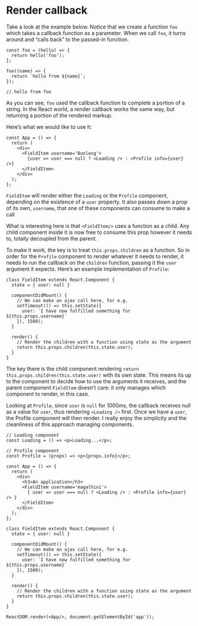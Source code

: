 # Render callback

Take a look at the example below. Notice that we create a function `foo` which takes a callback function as a parameter. When we call `foo`, it turns around and “calls back” to the passed-in function.

```
const foo = (hello) => {
  return hello('foo');
};

foo((name) => {
  return `hello from ${name}`;
});

// hello from foo
```

As you can see, `foo` used the callback function to complete a portion of a string. In the React world, a render callback works the same way, but returning a portion of the rendered markup.

Here’s what we would like to use it:

```
const App = () => {
  return (
    <div>
      <FieldItem username='Bunlong'>
        {user => user === null ? <Loading /> : <Profile info={user} />}
      </FieldItem>
    </div>
  );
};
```

`FieldItem` will render either the `Loading` or the `Profile` component, depending on the existence of a `user` property. It also passes down a prop of its own, `username`, that one of these components can consume to make a call

What is interesting here is that `<FieldItem/>` uses a function as a child. Any child component inside it is now free to consume this prop however it needs to, totally decoupled from the parent.

To make it work, the key is to treat `this.props.children` as a function. So in order for the `Profile` component to render whatever it needs to render, it needs to run the callback on the `children` function, passing it the `user` argument it expects. Here’s an example implementation of `Profile`:

```
class FieldItem extends React.Component {
  state = { user: null }

  componentDidMount() {
    // We can make an ajax call here, for e.g.
    setTimeout(() => this.setState({
      user: `I have now fulfilled something for ${this.props.username}`
    }), 1500);
  }

  render() {
    // Render the children with a function using state as the argument
    return this.props.children(this.state.user);
  }
}
```

The key there is the child component rendering `return this.props.children(this.state.user)` with its own state. This means its up to the component to decide how to use the arguments it receives, and the parent component `FieldItem` doesn’t care: it only manages which component to render, in this case.

Looking at `Profile`, since `user` is `null` for 1000ms, the callback receives null as a value for `user`, thus rendering `<Loading />` first. Once we have a `user`, the Profile component will then render. I really enjoy the simplicity and the cleanliness of this approach managing components.

```
// Loading component
const Loading = () => <p>Loading...</p>;

// Profile component
const Profile = (props) => <p>{props.info}</p>;

const App = () => {
  return (
    <div>
      <h3>An application</h3>
      <FieldItem username='magalhini'>
        { user => user === null ? <Loading /> : <Profile info={user} /> }
      </FieldItem>
    </div>
  );
};
  
class FieldItem extends React.Component {
  state = { user: null }
  
  componentDidMount() {
    // We can make an ajax call here, for e.g.
    setTimeout(() => this.setState({
      user: `I have now fulfilled something for ${this.props.username}`
    }), 1500);
  }
  
  render() {
    // Render the children with a function using state as the argument
    return this.props.children(this.state.user);
  }
}
          
ReactDOM.render(<App/>, document.getElementById('app'));
```